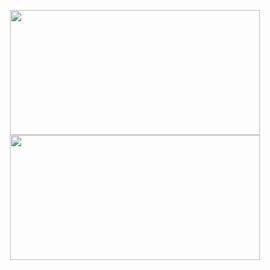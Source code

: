 <p align="center">
  <img
    src="https://github-readme-stats.vercel.app/api?username=Waterfallllllll&show_icons=true&hide_border=true&theme=transparent"
    width="400"
    height="200"
  />
  <img
    src="https://github-readme-stats.vercel.app/api/top-langs/?username=Waterfallllllll&layout=compact&hide_border=true&theme=transparent"
    width="400"
    height="200"
  />
</p>
